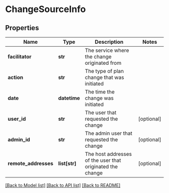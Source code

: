 # ChangeSourceInfo

## Properties
Name | Type | Description | Notes
------------ | ------------- | ------------- | -------------
**facilitator** | **str** | The service where the change originated from | 
**action** | **str** | The type of plan change that was initiated | 
**date** | **datetime** | The time the change was initiated | 
**user_id** | **str** | The user that requested the change | [optional] 
**admin_id** | **str** | The admin user that requested the change | [optional] 
**remote_addresses** | **list[str]** | The host addresses of the user that originated the change | [optional] 

[[Back to Model list]](../README.md#documentation-for-models) [[Back to API list]](../README.md#documentation-for-api-endpoints) [[Back to README]](../README.md)



